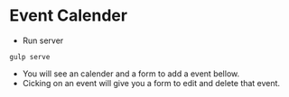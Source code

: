 # Event Calender

* Run server

```
gulp serve

```

* You will see an calender and a form to add a event bellow.
* Cicking on an event will give you a form to edit and delete that event.
